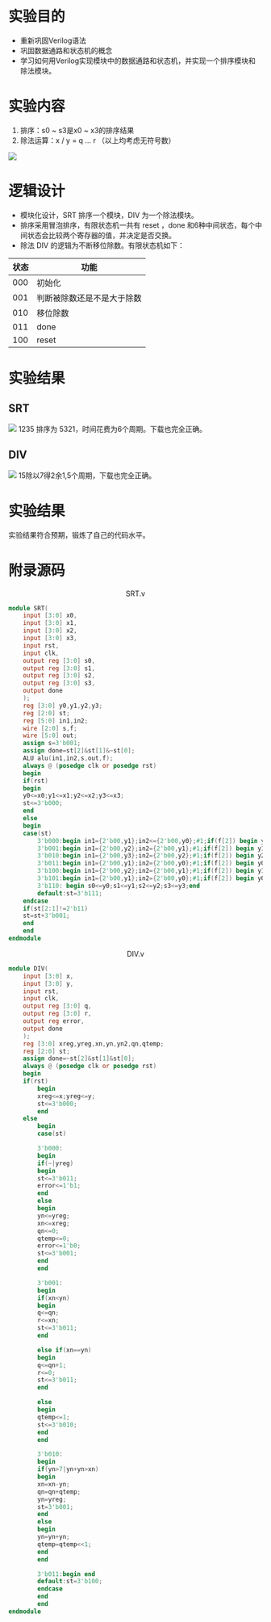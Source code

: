 # 实验目的

- 重新巩固Verilog语法  
- 巩固数据通路和状态机的概念
- 学习如何用Verilog实现模块中的数据通路和状态机，并实现一个排序模块和除法模块。  


# 实验内容  
1.	排序：s0 ~ s3是x0 ~ x3的排序结果
2.	除法运算：x / y = q … r
   （以上均考虑无符号数）

   ![](图片2.png)

# 逻辑设计  
- 模块化设计，SRT 排序一个模块，DIV 为一个除法模块。  
- 排序采用冒泡排序，有限状态机一共有 reset ，done 和6种中间状态，每个中间状态会比较两个寄存器的值，并决定是否交换。
- 除法 DIV 的逻辑为不断移位除数。有限状态机如下：

| 状态| 功能              |
|----|-------------|
| 000| 初始化                  |
| 001| 判断被除数还是不是大于除数|
| 010| 移位除数                |
| 011| done                   |
| 100| reset                  |

# 实验结果  
## SRT
![](wave21.png)
1235 排序为 5321，时间花费为6个周期。下载也完全正确。

## DIV
![](wave22.png)
15除以7得2余1,5个周期，下载也完全正确。

# 实验结果
实验结果符合预期，锻炼了自己的代码水平。

# 附录源码

<center>SRT.v</center>

```Verilog
module SRT(
    input [3:0] x0,
    input [3:0] x1,
    input [3:0] x2,
    input [3:0] x3,
    input rst,
    input clk,
    output reg [3:0] s0,
    output reg [3:0] s1,
    output reg [3:0] s2,
    output reg [3:0] s3,
    output done
    );
    reg [3:0] y0,y1,y2,y3;
    reg [2:0] st;
    reg [5:0] in1,in2;
    wire [2:0] s,f;
    wire [5:0] out;
    assign s=3'b001;
    assign done=st[2]&st[1]&~st[0];
    ALU alu(in1,in2,s,out,f);
    always @ (posedge clk or posedge rst)
    begin
    if(rst)
    begin
    y0<=x0;y1<=x1;y2<=x2;y3<=x3;
    st<=3'b000;
    end
    else
    begin
    case(st)
        3'b000:begin in1={2'b00,y1};in2<={2'b00,y0};#1;if(f[2]) begin y0<=y1;y1<=y0; end end
        3'b001:begin in1={2'b00,y2};in2={2'b00,y1};#1;if(f[2]) begin y1<=y2;y2<=y1; end end
        3'b010:begin in1={2'b00,y3};in2={2'b00,y2};#1;if(f[2]) begin y2<=y3;y3<=y2; end end
        3'b011:begin in1={2'b00,y1};in2={2'b00,y0};#1;if(f[2]) begin y0<=y1;y1<=y0; end end
        3'b100:begin in1={2'b00,y2};in2={2'b00,y1};#1;if(f[2]) begin y1<=y2;y2<=y1; end end
        3'b101:begin in1={2'b00,y1};in2={2'b00,y0};#1;if(f[2]) begin y0<=y1;y1<=y0; end end
        3'b110: begin s0<=y0;s1<=y1;s2<=y2;s3<=y3;end
        default:st=3'b111;
    endcase
    if(st[2:1]!=2'b11)
    st=st+3'b001;
    end
    end
endmodule
```

<center>DIV.v</center>

```Verilog
module DIV(
    input [3:0] x,
    input [3:0] y,
    input rst,
    input clk,
    output reg [3:0] q,
    output reg [3:0] r,
    output reg error,
    output done
    );
    reg [3:0] xreg,yreg,xn,yn,yn2,qn,qtemp;
    reg [2:0] st;
    assign done=~st[2]&st[1]&st[0];
    always @ (posedge clk or posedge rst)
    begin
    if(rst)
        begin
        xreg<=x;yreg<=y;
        st<=3'b000;
        end
    else
        begin
        case(st)

        3'b000:
        begin
        if(~|yreg)
        begin
        st<=3'b011;
        error<=1'b1;
        end
        else
        begin
        yn<=yreg;
        xn<=xreg;
        qn<=0;
        qtemp<=0;
        error<=1'b0;
        st<=3'b001;
        end
        end

        3'b001:
        begin
        if(xn<yn)
        begin
        q<=qn;
        r<=xn;
        st<=3'b011;
        end

        else if(xn==yn)
        begin
        q<=qn+1;
        r<=0;
        st<=3'b011;
        end

        else
        begin
        qtemp<=1;
        st<=3'b010;
        end
        end

        3'b010:
        begin
        if(yn>7|yn+yn>xn)
        begin
        xn=xn-yn;
        qn=qn+qtemp;
        yn=yreg;
        st=3'b001;
        end
        else
        begin
        yn=yn+yn;
        qtemp=qtemp<<1;
        end
        end

        3'b011:begin end
        default:st=3'b100;
        endcase
        end
        end
endmodule
```

